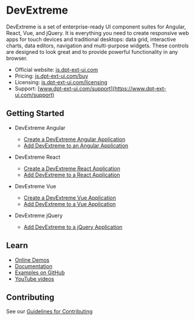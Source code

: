 # DevExtreme

DevExtreme is a set of enterprise-ready UI component suites for Angular, React, Vue, and jQuery. It is everything you need to create responsive web apps for touch devices and traditional desktops: data grid, interactive charts, data editors, navigation and multi-purpose widgets. These controls are designed to look great and to provide powerful functionality in any browser.

- Official website: [js.dpt-ext-ui.com](https://js.dpt-ext-ui.com)
- Pricing: [js.dpt-ext-ui.com/buy](https://js.dpt-ext-ui.com/Buy)
- Licensing: [js.dpt-ext-ui.com/licensing](https://js.dpt-ext-ui.com/Licensing)
- Support: [www.dpt-ext-ui.com/support](https://www.dpt-ext-ui.com/support)


## Getting Started

- DevExtreme Angular
    - [Create a DevExtreme Angular Application](https://js.dpt-ext-ui.com/Documentation/Guide/Angular_Components/Getting_Started/Create_a_DevExtreme_Application/)
    - [Add DevExtreme to an Angular Application](https://js.dpt-ext-ui.com/Documentation/Guide/Angular_Components/Getting_Started/Add_DevExtreme_to_an_Angular_CLI_Application/)

- DevExtreme React
    - [Create a DevExtreme React Application](https://js.dpt-ext-ui.com/Documentation/Guide/React_Components/Create_a_DevExtreme_Application/)
    - [Add DevExtreme to a React Application](https://js.dpt-ext-ui.com/Documentation/Guide/React_Components/Add_DevExtreme_to_a_React_Application/)

- DevExtreme Vue
    - [Create a DevExtreme Vue Application](https://js.dpt-ext-ui.com/Documentation/Guide/Vue_Components/Create_a_DevExtreme_Application/)
    - [Add DevExtreme to a Vue Application](https://js.dpt-ext-ui.com/Documentation/Guide/Vue_Components/Add_DevExtreme_to_a_Vue_Application/)

- DevExtreme jQuery
    - [Add DevExtreme to a jQuery Application](https://js.dpt-ext-ui.com/Documentation/Guide/jQuery_Components/Add_DevExtreme_to_a_jQuery_Application/)

## Learn

- [Online Demos](https://js.dpt-ext-ui.com/Demos/)
- [Documentation](https://js.dpt-ext-ui.com/Documentation)
- [Examples on GitHub](https://github.com/DevExpress/DevExtreme-examples)
- [YouTube videos](https://www.youtube.com/user/DeveloperExpress/)


## Contributing

See our [Guidelines for Contributing](CONTRIBUTING.md)
